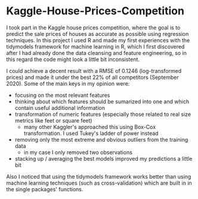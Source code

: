 # Kaggle-House-Prices-Competition

I took part in the Kaggle house prices competition, where the goal is to predict the sale prices of houses as accurate as possible using regression techniques.
In this project I used R and made my first experiences with the tidymodels framework for machine learning in R, which I first discovered after I had already done the data cleansing and feature engineering, so in this regard the code might look a little bit inconsistent.

I could achieve a decent result with a RMSE of 0.1246 (log-transformed prices) and made it under the best 22% of all competitors (September 2020).
Some of the main keys in my opinion were:

* focusing on the most relevant features
* thinking about which features should be sumarized into one and which contain useful additional information
* transformation of numeric features (especially those related to real size metrics like feet or square feet)
  * many other Kaggler's approached this using Box-Cox transformation. I used Tukey's ladder of power instead
* removing only the most extreme and obvious outliers from the training data
  * in my case I only removed two observations
* stacking up / averaging the best models improved my predictions a little bit

Also I noticed that using the tidymodels framework works better than using machine learning techniques (such as cross-validation) which are built in in the single packages' functions.


